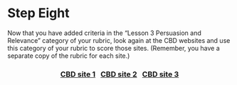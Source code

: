 # Step Eight

Now that you have added criteria in the “Lesson 3 Persuasion and Relevance” category of your rubric, look again at the CBD websites and use this category of your rubric to score those sites. (Remember, you have a separate copy of the rubric for each site.)

### <div align="center">[CBD site 1]()&nbsp;&nbsp;&nbsp;[CBD site 2]()&nbsp;&nbsp;&nbsp;[CBD site 3]()</div>
<!-- NEEDS LINKS***!!!! -->